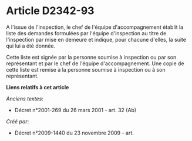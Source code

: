 # Article D2342-93

A l'issue de l'inspection, le chef de l'équipe d'accompagnement établit la liste des demandes formulées par l'équipe
d'inspection au titre de l'inspection par mise en demeure et indique, pour chacune d'elles, la suite qui lui a été donnée.

Cette liste est signée par la personne soumise à inspection ou par son représentant et par le chef de l'équipe
d'accompagnement. Une copie de cette liste est remise à la personne soumise à inspection ou à son représentant.

**Liens relatifs à cet article**

_Anciens textes_:

  - Décret n°2001-269 du 26 mars 2001 - art. 32 (Ab)

_Créé par_:

  - Décret n°2009-1440 du 23 novembre 2009 - art.
